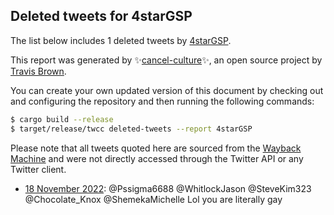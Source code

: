 ## Deleted tweets for 4starGSP

The list below includes 1 deleted tweets by
[4starGSP](https://twitter.com/4starGSP).



This report was generated by ✨[cancel-culture](https://github.com/travisbrown/cancel-culture)✨,
an open source project by [Travis Brown](https://twitter.com/travisbrown).

You can create your own updated version of this document by checking out and configuring the
repository and then running the following commands:

```bash
$ cargo build --release
$ target/release/twcc deleted-tweets --report 4starGSP
```

Please note that all tweets quoted here are sourced from the
[Wayback Machine](https://web.archive.org) and were not directly accessed through the Twitter API or
any Twitter client.

* [18 November 2022](https://web.archive.org/web/20221118003844/https://twitter.com/4starGSP/status/1593403296974348288): @Pssigma6688 @WhitlockJason @SteveKim323 @Chocolate_Knox @ShemekaMichelle Lol you are literally gay <!--1593403296974348288-->
